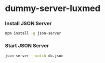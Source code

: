 # dummy-server-luxmed

### Install JSON Server

```sh
npm install -g json-server
```
### Start JSON Server

```sh
json-server --watch db.json
```

